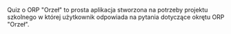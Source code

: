 Quiz o ORP "Orzeł" to prosta aplikacja stworzona na potrzeby projektu szkolnego w której użytkownik odpowiada na pytania dotyczące okrętu ORP "Orzeł".
